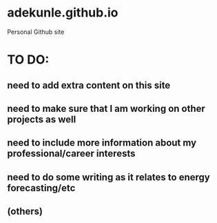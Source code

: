 # adekunle.github.io
Personal Github site

# TO DO:

## need to add extra content on this site
## need to make sure that I am working on other projects as well
## need to include more information about my professional/career interests
## need to do some writing as it relates to energy forecasting/etc
## (others)
